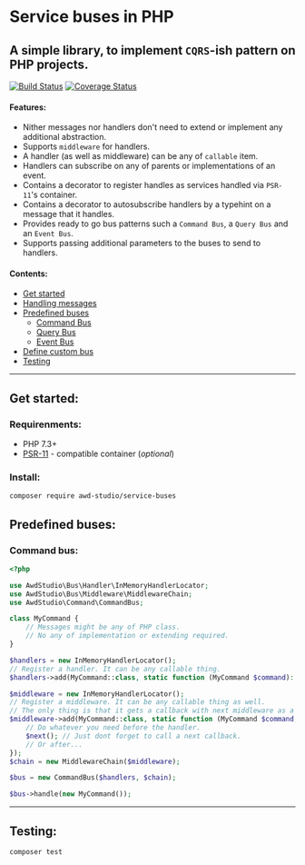 # Service buses in PHP

## A simple library, to implement `CQRS`-ish pattern on PHP projects.

[![Build Status](https://travis-ci.org/awd-studio/service-buses.svg?branch=master)](https://travis-ci.org/awd-studio/service-buses)
[![Coverage Status](https://coveralls.io/repos/github/awd-studio/service-buses/badge.svg?branch=master)](https://coveralls.io/github/awd-studio/service-buses?branch=master)

#### Features:
- Nither messages nor handlers don't need to extend or implement any additional abstraction.
- Supports `middleware` for handlers.
- A handler (as well as middleware) can be any of `callable` item.
- Handlers can subscribe on any of parents or implementations of an event.
- Contains a decorator to register handles as services handled via `PSR-11`'s container.
- Contains a decorator to autosubscribe handlers by a typehint on a message that it handles.
- Provides ready to go bus patterns such a `Command Bus`, a `Query Bus` and an `Event Bus`.
- Supports passing additional parameters to the buses to send to handlers.

#### Contents:
- [Get started](#get-started)
- [Handling messages](#handling-messages)
- [Predefined buses](#predefined-buses)
  - [Command Bus](#command-bus)
  - [Query Bus](#query-bus)
  - [Event Bus](#event-bus)
- [Define custom bus](#define-custom-bus)
- [Testing](#testing)

-----

## Get started:

### Requirenments:
- PHP 7.3+
- [PSR-11](https://github.com/php-fig/container) - compatible container (*optional*)

### Install:
```sh
composer require awd-studio/service-buses
```

## Predefined buses:

### Command bus:
```php
<?php

use AwdStudio\Bus\Handler\InMemoryHandlerLocator;
use AwdStudio\Bus\Middleware\MiddlewareChain;
use AwdStudio\Command\CommandBus;

class MyCommand {
    // Messages might be any of PHP class.
    // No any of implementation or extending required.
}

$handlers = new InMemoryHandlerLocator();
// Register a handler. It can be any callable thing.
$handlers->add(MyCommand::class, static function (MyCommand $command): void {});

$middleware = new InMemoryHandlerLocator();
// Register a middleware. It can be any callable thing as well. 
// The only thing is that it gets a callback with next middleware as a 2nd param.
$middleware->add(MyCommand::class, static function (MyCommand $command, callable $next): void {
    // Do whatever you need before the handler.
    $next(); // Just dont forget to call a next callback.
    // Or after...
});
$chain = new MiddlewareChain($middleware);

$bus = new CommandBus($handlers, $chain);

$bus->handle(new MyCommand());
```

-----

## Testing:
```bash
composer test
```
